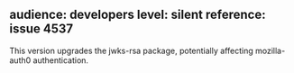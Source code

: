 audience: developers
level: silent
reference: issue 4537
---
This version upgrades the jwks-rsa package, potentially affecting mozilla-auth0 authentication.
